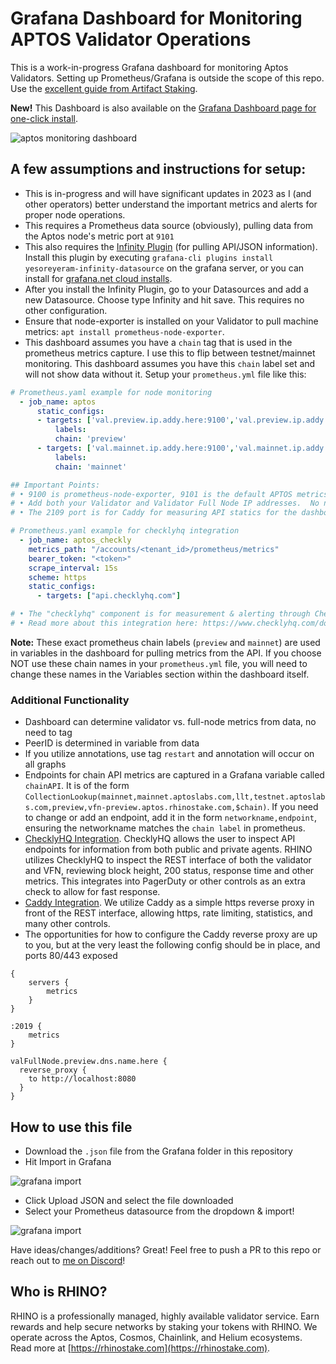 # Grafana Dashboard for Monitoring APTOS Validator Operations

This is a work-in-progress Grafana dashboard for monitoring Aptos Validators. Setting up Prometheus/Grafana is outside the scope of this repo. Use the [excellent guide from Artifact Staking](https://artifact-staking.medium.com/setting-up-validator-monitoring-for-aptos-testnet-2-85d5c4e94c80).

**New!** This Dashboard is also available on the [Grafana Dashboard page for one-click install](https://grafana.com/grafana/dashboards/16846-aptos-validator-monitoring/).

![aptos monitoring dashboard](https://grabup.teamhim.com/hibachis-venipuncture-unnorthern-assuring.png?raw=true)

## A few assumptions and instructions for setup:

- This is in-progress and will have significant updates in 2023 as I (and other operators) better understand the important metrics and alerts for proper node operations.
- This requires a Prometheus data source (obviously), pulling data from the Aptos node's metric port at `9101`
- This also requires the [Infinity Plugin](https://grafana.com/grafana/plugins/yesoreyeram-infinity-datasource/) (for pulling API/JSON information). Install this plugin by executing `grafana-cli plugins install yesoreyeram-infinity-datasource` on the grafana server, or you can install for [grafana.net cloud installs](https://grafana.com/grafana/plugins/yesoreyeram-infinity-datasource/?tab=installation).
- After you install the Infinity Plugin, go to your Datasources and add a new Datasource. Choose type Infinity and hit save. This requires no other configuration.
- Ensure that node-exporter is installed on your Validator to pull machine metrics: `apt install prometheus-node-exporter`.
- This dashboard assumes you have a `chain` tag that is used in the prometheus metrics capture. I use this to flip between testnet/mainnet monitoring. This dashboard assumes you have this `chain` label set and will not show data without it. Setup your `prometheus.yml` file like this:

```yaml
# Prometheus.yaml example for node monitoring
  - job_name: aptos
      static_configs:
      - targets: ['val.preview.ip.addy.here:9100','val.preview.ip.addy.here:9101','valFullNode.preview.ip.addy.here:9100','valFullNode.preview.ip.addy.here:9101','valFullNode.preview.ip.addy.here:2019']
          labels:
          chain: 'preview'
      - targets: ['val.mainnet.ip.addy.here:9100','val.mainnet.ip.addy.here:9101','valFullNode.mainnet.ip.addy.here:9100','valFullNode.mainnet.ip.addy.here:9101','valFullNode.mainnet.ip.addy.here:2019']
          labels:
          chain: 'mainnet'

## Important Points:
# • 9100 is prometheus-node-exporter, 9101 is the default APTOS metrics port.  Ensure these are available from the prometheus server.
# • Add both your Validator and Validator Full Node IP addresses.  No need for additional tags.
# • The 2109 port is for Caddy for measuring API statics for the dashboard (see below)

# Prometheus.yaml example for checklyhq integration
  - job_name: aptos_checkly
    metrics_path: "/accounts/<tenant_id>/prometheus/metrics"
    bearer_token: "<token>"
    scrape_interval: 15s
    scheme: https
    static_configs:
      - targets: ["api.checklyhq.com"]

# • The "checklyhq" component is for measurement & alerting through ChecklyHQ (https://www.checklyhq.com/)
# • Read more about this integration here: https://www.checklyhq.com/docs/integrations/prometheus/
```

**Note:** These exact prometheus chain labels (`preview` and `mainnet`) are used in variables in the dashboard for pulling metrics from the API. If you choose NOT use these chain names in your `prometheus.yml` file, you will need to change these names in the Variables section within the dashboard itself.

### Additional Functionality

- Dashboard can determine validator vs. full-node metrics from data, no need to tag
- PeerID is determined in variable from data
- If you utilize annotations, use tag `restart` and annotation will occur on all graphs
- Endpoints for chain API metrics are captured in a Grafana variable called `chainAPI`. It is of the form `CollectionLookup(mainnet,mainnet.aptoslabs.com,llt,testnet.aptoslabs.com,preview,vfn-preview.aptos.rhinostake.com,$chain)`. If you need to change or add an endpoint, add it in the form `networkname,endpoint`, ensuring the networkname matches the `chain label` in prometheus.
- [ChecklyHQ Integration](https://www.checklyhq.com/). ChecklyHQ allows the user to inspect API endpoints for information from both public and private agents. RHINO utilizes ChecklyHQ to inspect the REST interface of both the validator and VFN, reviewing block height, 200 status, response time and other metrics. This integrates into PagerDuty or other controls as an extra check to allow for fast response.
- [Caddy Integration](https://caddyserver.com/). We utilize Caddy as a simple https reverse proxy in front of the REST interface, allowing https, rate limiting, statistics, and many other controls.
- The opportunities for how to configure the Caddy reverse proxy are up to you, but at the very least the following config should be in place, and ports 80/443 exposed

```
{
    servers {
        metrics
    }
}

:2019 {
    metrics
}

valFullNode.preview.dns.name.here {
  reverse_proxy {
    to http://localhost:8080
  }
}
```

## How to use this file

- Download the `.json` file from the Grafana folder in this repository
- Hit Import in Grafana

![grafana import](https://grabup.teamhim.com/unalimentative-winterage-lucently-pharyngotonsillitis.png?raw=true)

- Click Upload JSON and select the file downloaded
- Select your Prometheus datasource from the dropdown & import!

![grafana import](https://grabup.teamhim.com/tabescence-jamshid-tiou-stinkier.png?raw-true)

Have ideas/changes/additions? Great! Feel free to push a PR to this repo or reach out to [me on Discord](https://discord.gg/SGhQzj5tyz)!

## Who is RHINO?

RHINO is a professionally managed, highly available validator service. Earn rewards and help secure networks by staking your tokens with RHINO. We operate across the Aptos, Cosmos, Chainlink, and Helium ecosystems. Read more at [https://rhinostake.com](https://rhinostake.com).
